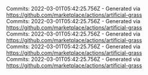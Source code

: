 Commits: 2022-03-01T05:42:25.756Z - Generated via https://github.com/marketplace/actions/artificial-grass
<br>
Commits: 2022-03-01T05:42:25.756Z - Generated via https://github.com/marketplace/actions/artificial-grass
<br>
Commits: 2022-03-01T05:42:25.756Z - Generated via https://github.com/marketplace/actions/artificial-grass
<br>
Commits: 2022-03-01T05:42:25.756Z - Generated via https://github.com/marketplace/actions/artificial-grass
<br>
Commits: 2022-03-01T05:42:25.756Z - Generated via https://github.com/marketplace/actions/artificial-grass
<br>
